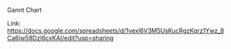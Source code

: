 Gannt Chart

Link: https://docs.google.com/spreadsheets/d/1vexl6V3M5UsKucRgzKqrz1Ywz_8Ca6jw58DzI6cxKAI/edit?usp=sharing
